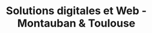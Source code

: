 ---
layout: page_solutions
title: Solutions digitales et Web - Montauban & Toulouse
description : Un projet, des solutions web et digitales accompagnées par un consultant en Occitanie (Toulouse et Montauban)
permalink: /solutions-web/
icon: <i class="fas fa-code-branch text-purple"></i>
name-badge: Un projet, des solutions
title-h1: Solutions Web
lead-title: Solutions web adaptées aux différents secteurs d’activité
solutions:
    title: Une solution / des solutions web
    body: Selon votre secteur d'activité ou votre type de structure j’adapte les solutions web selon vos exigences.
admin:
    title: Administrations
    body: Vous êtes une administration ou institution publique à intérêt général.
entreprises:
    title: Entreprises
    body: Si vous êtes une entreprise éthique et/ou écologique à intérêt général et produisant des externalités positives.
associations:
    title: Associations
    body: Associations à but non lucratif de l’économie sociale et solidaire (ESS).
ecommerce:
    title: eCommerce / Catalogue
    body:  Sites web ecommerce ou catalogue classique avec une partie administrable.
    icon: <i class="fas fa-shopping-cart"></i>
corporate:
    title: Corporate / Institutionnel
    body: Site classique corporate ou de présentation, administrable ou static no-admin
    icon: <i class="fas fa-landmark"></i>
blog:
    title: Portfolio/ Blog
    body: Blog ou page de présentation personnelle de créations, administrable ou static no-admin
    icon: <i class="fas fa-newspaper"></i>
intranet:
    title: Intranet & Web Application
    body: Web application, CRM/ERP, en progressive web application ou single application avec une partie administrable.
    icon: <i class="fab fa-react"></i>
webmarketing:
    badge: Un projet des solutions
    title: Webmarketing
    body: Les outils utilisés pour le marketing automation via MailChimp, Mautic ou Hubspot.
form-contact-lead:
    title: Besoin d'une solution web particulière ?
    body: Maîtrisez et profitez de solutions web pour votre secteur
---